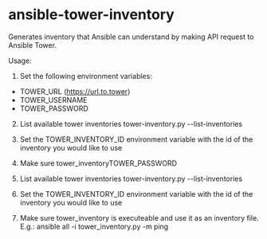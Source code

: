 # ansible-tower-inventory
Generates inventory that Ansible can understand by making API request to Ansible Tower.

Usage: 

1. Set the following environment variables:
 - TOWER_URL (https://url.to.tower)
 - TOWER_USERNAME
 - TOWER_PASSWORD

2. List available tower inventories
 tower-inventory.py --list-inventories

3. Set the TOWER_INVENTORY_ID environment variable with the id of the inventory you would like to use

4. Make sure tower_inventoryTOWER_PASSWORD

2. List available tower inventories
 tower-inventory.py --list-inventories

3. Set the TOWER_INVENTORY_ID environment variable with the id of the inventory you would like to use

4. Make sure tower_inventory is executeable and use it as an inventory file. E.g.: ansible all -i tower_inventory.py -m ping
